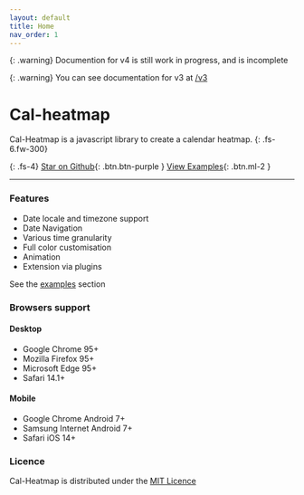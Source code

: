 ```yaml
---
layout: default
title: Home
nav_order: 1
---
```


{: .warning}
Documention for v4 is still work in progress, and is incomplete

{: .warning}
You can see documentation for v3 at [/v3](/v3/)

# Cal-heatmap

Cal-Heatmap is a javascript library to create a calendar heatmap.
{: .fs-6.fw-300}

{: .fs-4}
[Star on Github](https://github.com/wa0x6e/cal-heatmap){: .btn.btn-purple }
[View Examples](/examples){: .btn.ml-2 }

<hr/>

### Features

- Date locale and timezone support
- Date Navigation
- Various time granularity
- Full color customisation
- Animation
- Extension via plugins

See the [examples](/examples) section

### Browsers support

#### Desktop

- Google Chrome 95+
- Mozilla Firefox 95+
- Microsoft Edge 95+
- Safari 14.1+

#### Mobile

- Google Chrome Android 7+
- Samsung Internet Android 7+
- Safari iOS 14+

### Licence

Cal-Heatmap is distributed under the [MIT Licence](https://github.com/wa0x6e/cal-heatmap/blob/master/LICENCE)
